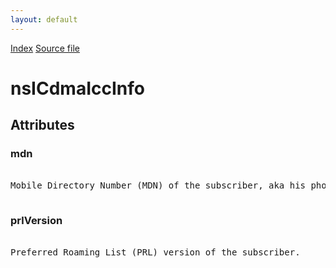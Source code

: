 ```yaml
---
layout: default
---
```

<div id='links'><a href="../index.html">Index</a>
<a href="http://dxr.mozilla.org/mozilla-central/source/dom/icc/interfaces/nsIIccInfo.idl">Source file</a>
</div>

# nsICdmaIccInfo #

## Attributes ##

### mdn ###
<pre>  
Mobile Directory Number (MDN) of the subscriber, aka his phone number.  
  
</pre>
### prlVersion ###
<pre>  
Preferred Roaming List (PRL) version of the subscriber.  
  
</pre>